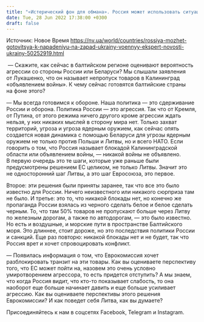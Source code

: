 ```yaml
---
title: "«Истерический фон для обмана». Россия может использовать ситуацию вокруг Литвы для удара по Западу Украины — эксперт"
date: Tue, 28 Jun 2022 17:38:00 +0300
draft: false
---
```

Источник: Новое Время https://nv.ua/world/countries/rossiya-mozhet-gotovitsya-k-napadeniyu-na-zapad-ukrainy-voennyy-ekspert-novosti-ukrainy-50252919.html


 — Скажите, как сейчас в балтийском регионе оценивают вероятность агрессии со стороны России или Беларуси? Мы слышали заявления от Лукашенко, что он называет непропуск товаров в Калининград «объявлением войны». К чему сейчас готовятся балтийские страны на фоне этого?

— Мы всегда готовимся к обороне. Наша политика — это сдерживание России и оборона. Политика России — это агрессия. Так что от Кремля, от Путина, от этого режима ничего другого кроме агрессии ждать нельзя, у них никаких мыслей в сторону мира нет. Только захват территорий, угроза и угроза ядерным оружием, как сейчас опять создается новая динамика с помощью Беларуси для угрозы ядерным оружием не только против Польши и Литвы, но и всего НАТО. Если говорить о том, что Россия называет блокадой Калининградской области или объявлением войны, — никакой войны не объявлено. В первую очередь это те шаги, которые уже раньше были предусмотрены решением ЕС целиком, не только Литвы. Значит это не односторонний шаг Литвы, а это шаг Евросоюза, это первое.

Второе: эти решения были приняты заранее, так что все это было известно для России. Ничего неизвестного или никакого сюрприза там не было. И третье: это то, что никакой блокады нет, но конечно же пропаганда России взялась из черного сделать белое и белое сделать черным. То, что там 50% товаров не пропускают больше через Литву по железным дорогам, а также по автодорогам, — это было известно. Но есть и воздушные, и морские пути в пространстве Балтийского моря. Это длиннее, стоит дороже, но это последствия политики России и санкций. Еще раз повторю: никакой блокады нет и не будет, так что Россия врет и хочет спровоцировать конфликт.

— Появилась информация о том, что Еврокомиссия хочет разблокировать транзит на эти товары. Как вы оцениваете перспективу того, что ЕС может пойти на, назовем это очень условно умиротворением агрессора, то есть придется отступить? А мы знаем, что когда Россия видит, что кто-то показывает слабость, то она наоборот еще больше начинает давить и еще больше усиливает агрессию. Как вы оцениваете перспективы этого решения Еврокомиссии? И как поведет себя Литва, как вы думаете?

Присоединяйтесь к нам в соцсетях Facebook, Telegram и Instagram.
